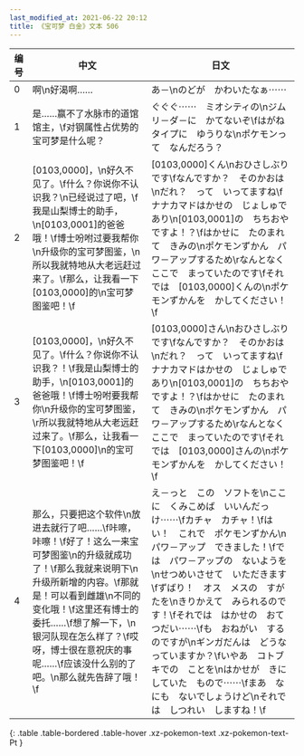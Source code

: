 ```yaml
---
last_modified_at: 2021-06-22 20:12
title: 《宝可梦 白金》文本 506
---
```

| 编号 | 中文 | 日文 |
| ---- | ---- | ---- |
| 0 | 啊\n好渴啊…… | あ－\nのどが　かわいたなぁ⋯⋯ |
| 1 | 是……赢不了水脉市的道馆馆主，\f对钢属性占优势的宝可梦是什么呢？ | ぐぐぐ⋯⋯　ミオシティの\nジムリ－ダ－に　かてないぞ\fはがねタイプに　ゆうりな\nポケモンって　なんだろう？ |
| 2 | [0103,0000]，\n好久不见了。\f什么？你说你不认识我？\n已经说过了吧，\f我是山梨博士的助手，\n[0103,0001]的爸爸哦！\f博士吩咐过要我帮你\n升级你的宝可梦图鉴，\n所以我就特地从大老远赶过来了。\f那么，让我看一下[0103,0000]的\n宝可梦图鉴吧！\f | [0103,0000]くん\nおひさしぶりです\fなんですか？　そのかおは\nだれ？　って　いってますね\fナナカマドはかせの　じょしゅであり\n[0103,0001]の　ちちおや　ですよ！？\fはかせに　たのまれて　きみの\nポケモンずかん　パワ－アップするため\rなんとなく　ここで　まっていたのです\fそれでは　[0103,0000]くんの\nポケモンずかんを　かしてください！\f |
| 3 | [0103,0000]，\n好久不见了。\f什么？你说你不认识我？！\f我是山梨博士的助手，\n[0103,0001]的爸爸哦！\f博士吩咐要我帮你\n升级你的宝可梦图鉴，\r所以我就特地从大老远赶过来了。\f那么，让我看一下[0103,0000]\n的宝可梦图鉴吧！\f | [0103,0000]さん\nおひさしぶりです\fなんですか？　そのかおは\nだれ？　って　いってますね\fナナカマドはかせの　じょしゅであり\n[0103,0001]の　ちちおや　ですよ！？\fはかせに　たのまれて　きみの\nポケモンずかん　パワ－アップするため\rなんとなく　ここで　まっていたのです\fそれでは　[0103,0000]さんの\nポケモンずかんを　かしてください！\f |
| 4 | 那么，只要把这个软件\n放进去就行了吧……\f咔嚓，咔嚓！\f好了！这么一来宝可梦图鉴\n的升级就成功了！\f那么我就来说明下\n升级所新增的内容。\f那就是！可以看到雌雄\n不同的变化哦！\f这里还有博士的委托……\f想了解一下，\n银河队现在怎么样了？\f哎呀，博士很在意祝庆的事呢……\f应该没什么别的了吧。\n那么就先告辞了哦！\f | え－っと　この　ソフトを\nここに　くみこめば　いいんだっけ⋯⋯\fカチャ　カチャ！\fはい！　これで　ポケモンずかん\nパワ－アップ　できました！\fでは　パワ－アップの　ないようを\nせつめいさせて　いただきます\fずばり！　オス　メスの　すがたを\nきりかえて　みられるのです！\fそれでは　はかせの　おてつだい⋯⋯\fも　おねがい　するのですが\nギンガだんは　どうなっていますか？\fいやあ　コトブキでの　ことを\nはかせが　きにしていた　もので⋯⋯\fまあ　なにも　ないでしょうけど\nそれでは　しつれい　しますね！\f |
{: .table .table-bordered .table-hover .xz-pokemon-text .xz-pokemon-text-Pt }